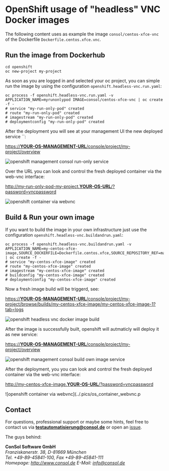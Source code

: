 # OpenShift usage of "headless" VNC Docker images

The following content uses as example the image `consol/centos-xfce-vnc` of the Dockerfile `Dockerfile.centos.xfce.vnc`.

## Run the image from Dockerhub
                                
    cd openshift                
    oc new-project my-project   

As soon as you are logged in and selected your oc project, you can simple run the image by using the configuration `openshift.headless-vnc.run.yaml`:

    oc process -f openshift.headless-vnc.run.yaml -v APPLICATION_NAME=myrunonlypod IMAGE=consol/centos-xfce-vnc | oc create -f -
    # service "my-run-only-pod" created
    # route "my-run-only-pod" created
    # imagestream "my-run-only-pod" created
    # deploymentconfig "my-run-only-pod" created

After the deployment you will see at your management UI the new deployed service ``:

[https://__YOUR-OS-MANAGEMENT-URL__/console/project/my-project/overview]() 

![openshift management consol run-only service](../.pics/os_run_only.png)


Over the URL you can look and control the fresh deployed container via the web-vnc interface:
 
[http://my-run-only-pod-my-project.__YOUR-OS-URL__/?password=vncpassword]() 
 
![openshift container via webvnc](../.pics/os_container_webvnc.png)

 
## Build & Run your own image

If you want to build the image in your own infrastructure just use the configuration `openshift.headless-vnc.buildandrun.yaml`:

    oc process -f openshift.headless-vnc.buildandrun.yaml -v APPLICATION_NAME=my-centos-xfce-image,SOURCE_DOCKERFILE=Dockerfile.centos.xfce,SOURCE_REPOSITORY_REF=master | oc create -f -
    # service "my-centos-xfce-image" created
    # route "my-centos-xfce-image" created
    # imagestream "my-centos-xfce-image" created
    # buildconfig "my-centos-xfce-image" created
    # deploymentconfig "my-centos-xfce-image" created

Now a fresh image build will be triggerd, see:

[https://__YOUR-OS-MANAGEMENT-URL__/console/project/my-project/browse/builds/my-centos-xfce-image/my-centos-xfce-image-1?tab=logs]()

![openshift headless vnc docker image build](../.pics/os_build_and_run.png)

After the image is successfully built, openshift will autmaticly will deploy it as new service:

[https://__YOUR-OS-MANAGEMENT-URL__/console/project/my-project/overview]() 

![openshift management consol build own image service](../.pics/os_build_and_run_deployment.png)

After the deployment, you you can look and control the fresh deployed container via the web-vnc interface:
 
[http://my-centos-xfce-image.__YOUR-OS-URL__/?password=vncpassword]() 
 
![openshift container via webvnc](../.pics/os_container_webvnc.p

  

## Contact
For questions, professional support or maybe some hints, feel free to contact us via **[testautomatisierung@consol.de](mailto:testautomatisierung@consol.de)** or open an [issue](https://github.com/ConSol/docker-headless-vnc-container/issues/new).

The guys behind:

**ConSol Software GmbH** <br/>
*Franziskanerstr. 38, D-81669 München* <br/>
*Tel. +49-89-45841-100, Fax +49-89-45841-111*<br/>
*Homepage: http://www.consol.de E-Mail: [info@consol.de](info@consol.de)*
